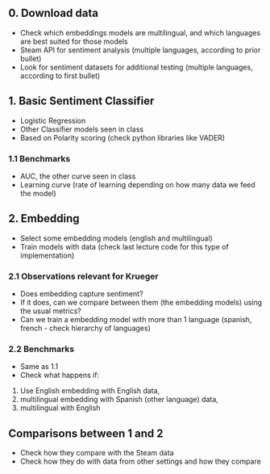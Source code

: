 ## 0. Download data

* Check which embeddings models are multilingual, and which languages are best suited for those models
* Steam API for sentiment analysis (multiple languages, according to prior bullet)
* Look for sentiment datasets for additional testing (multiple languages, according to first bullet)

## 1. Basic Sentiment Classifier

* Logistic Regression
* Other Classifier models seen in class
* Based on Polarity scoring (check python libraries like VADER)

### 1.1 Benchmarks

* AUC, the other curve seen in class
* Learning curve (rate of learning depending on how many data we feed the model)

## 2. Embedding 

* Select some embedding models (english and multilingual)
* Train models with data (check last lecture code for this type of implementation)

### 2.1 Observations relevant for Krueger

* Does embedding capture sentiment? 
* If it does, can we compare between them (the embedding models) using the usual metrics?
* Can we train a embedding model with more than 1 language (spanish, french - check hierarchy of languages)

### 2.2 Benchmarks

* Same as 1.1
* Check what happens if: 
1. Use English embedding with English data, 
2. multilingual embedding with Spanish (other language) data, 
3. multilingual with English

## Comparisons between 1 and 2

* Check how they compare with the Steam data
* Check how they do with data from other settings and how they compare
